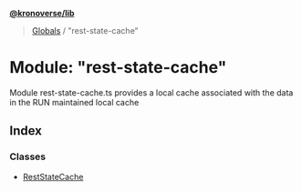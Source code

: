 **[@kronoverse/lib](../README.md)**

> [Globals](../globals.md) / "rest-state-cache"

# Module: "rest-state-cache"

Module rest-state-cache.ts provides a local cache associated with the data in the RUN maintained local cache

## Index

### Classes

* [RestStateCache](../classes/_rest_state_cache_.reststatecache.md)
